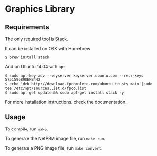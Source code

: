 Graphics Library
================

Requirements
-------------
The only required tool is [Stack](http://haskellstack.org).

It can be installed on OSX with Homebrew

    $ brew install stack

And on Ubuntu 14.04 with `apt`

    $ sudo apt-key adv --keyserver keyserver.ubuntu.com --recv-keys 575159689BEFB442
    $ echo 'deb http://download.fpcomplete.com/ubuntu trusty main'|sudo tee /etc/apt/sources.list.d/fpco.list
    $ sudo apt-get update && sudo apt-get install stack -y

For more installation instructions, check the [documentation](http://docs.haskellstack.org/en/stable/install_and_upgrade.html).

Usage
-----
To compile, run `make`.

To generate the NetPBM image file, run `make run`.

To generate a PNG image file, run `make convert`.
